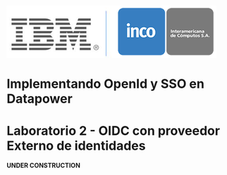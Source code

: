 ![Logos](../img/Logo-IBM-INCO.PNG)
# Implementando OpenId y SSO en Datapower

# Laboratorio 2 - OIDC con proveedor Externo de identidades

__UNDER CONSTRUCTION__
